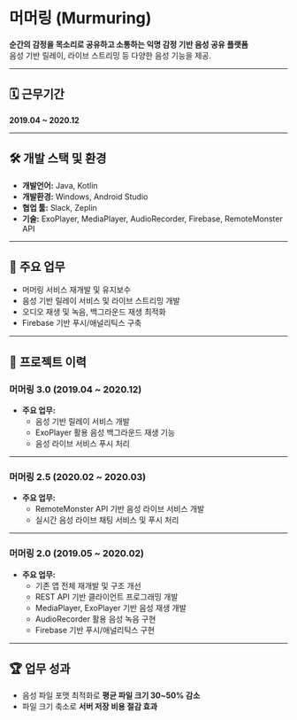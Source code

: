 # 머머링 (Murmuring)

**순간의 감정을 목소리로 공유하고 소통하는 익명 감정 기반 음성 공유 플랫폼**  
음성 기반 릴레이, 라이브 스트리밍 등 다양한 음성 기능을 제공.

---

## 🗓 근무기간
**2019.04 ~ 2020.12**

---

## 🛠 개발 스택 및 환경
- **개발언어:** Java, Kotlin
- **개발환경:** Windows, Android Studio
- **협업 툴:** Slack, Zeplin
- **기술:** ExoPlayer, MediaPlayer, AudioRecorder, Firebase, RemoteMonster API

---

## 🚀 주요 업무
- 머머링 서비스 재개발 및 유지보수
- 음성 기반 릴레이 서비스 및 라이브 스트리밍 개발
- 오디오 재생 및 녹음, 백그라운드 재생 최적화
- Firebase 기반 푸시/애널리틱스 구축

---

## 📌 프로젝트 이력

### **머머링 3.0 (2019.04 ~ 2020.12)**  
- **주요 업무:**  
  - 음성 기반 릴레이 서비스 개발  
  - ExoPlayer 활용 음성 백그라운드 재생 기능  
  - 음성 라이브 서비스 푸시 처리  

---

### **머머링 2.5 (2020.02 ~ 2020.03)**  
- **주요 업무:**  
  - RemoteMonster API 기반 음성 라이브 서비스 개발  
  - 실시간 음성 라이브 채팅 서비스 및 푸시 처리  

---

### **머머링 2.0 (2019.05 ~ 2020.02)**  
- **주요 업무:**  
  - 기존 앱 전체 재개발 및 구조 개선  
  - REST API 기반 클라이언트 프로그래밍 개발  
  - MediaPlayer, ExoPlayer 기반 음성 재생 개발  
  - AudioRecorder 활용 음성 녹음 구현  
  - Firebase 기반 푸시/애널리틱스 구현  

---

## 🏆 업무 성과
- 음성 파일 포맷 최적화로 **평균 파일 크기 30~50% 감소**  
- 파일 크기 축소로 **서버 저장 비용 절감 효과**  
